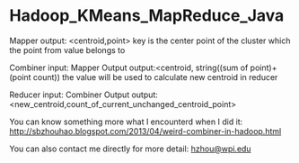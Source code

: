 Hadoop_KMeans_MapReduce_Java
============================
Mapper 
output: <centroid,point> 
key is the center point of the cluster which the point from value belongs to 

Combiner 
input: Mapper Output
output:<centroid, string((sum of point)+(point count)) 
the value will be used to calculate new centroid in reducer

Reducer 
input: Combiner Output
output:<new_centroid,count_of_current_unchanged_centroid_point>



You can know something more what I encounterd when I did it:
http://sbzhouhao.blogspot.com/2013/04/weird-combiner-in-hadoop.html

You can also contact me directly for more detail: hzhou@wpi.edu 
